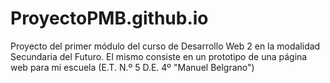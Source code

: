 # ProyectoPMB.github.io

Proyecto del primer módulo del curso de Desarrollo Web 2 en la modalidad Secundaria del Futuro. El mismo consiste en un prototipo de una página web para mi escuela (E.T. N.º 5 D.E. 4º "Manuel Belgrano")
